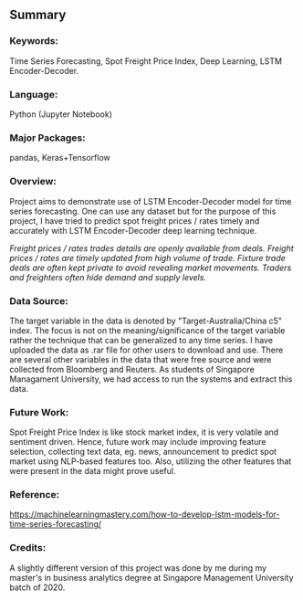 ## Summary

### Keywords: 
Time Series Forecasting, Spot Freight Price Index, Deep Learning, LSTM Encoder-Decoder.

### Language:
Python (Jupyter Notebook)

### Major Packages: 
pandas, Keras+Tensorflow

### Overview:
Project aims to demonstrate use of LSTM Encoder-Decoder model for time series forecasting. One can use any dataset but for the purpose of this project, I have tried to predict spot freight prices / rates timely and accurately with LSTM Encoder-Decoder deep learning technique.

*Freight prices / rates trades details are openly available from deals. Freight prices / rates are timely updated from high volume of trade.
Fixture trade deals are often kept private to avoid revealing market movements. Traders and freighters often hide demand and supply levels.* 

### Data Source:
The target variable in the data is denoted by "Target-Australia/China c5" index. The focus is not on the meaning/significance of the target variable rather the technique that can be generalized to any time series. I have uploaded the data as .rar file for other users to download and use.
There are several other variables in the data that were free source and were collected from Bloomberg and Reuters. As students of Singapore Managament University, we had access to run the systems and extract this data. 

### Future Work:
Spot Freight Price Index is like stock market index, it is very volatile and sentiment driven. Hence, future work may include improving feature selection, collecting text data, eg. news, announcement to predict spot market using NLP-based features too. Also, utilizing the other features that were present in the data might prove useful.

### Reference:
https://machinelearningmastery.com/how-to-develop-lstm-models-for-time-series-forecasting/

### Credits:
A slightly different version of this project was done by me during my master's in business analytics degree at Singapore Management University batch of 2020.
